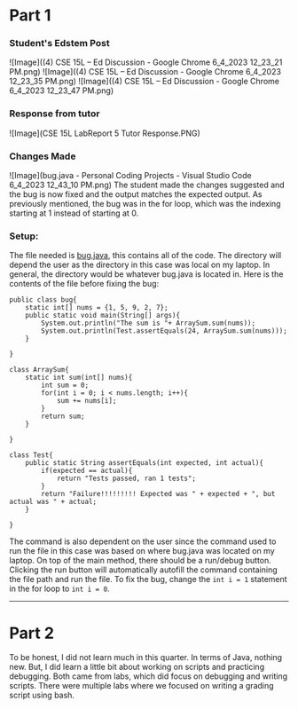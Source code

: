 # Part 1
### Student's Edstem Post

![Image]((4) CSE 15L – Ed Discussion - Google Chrome 6_4_2023 12_23_21 PM.png)
![Image]((4) CSE 15L – Ed Discussion - Google Chrome 6_4_2023 12_23_35 PM.png)
![Image]((4) CSE 15L – Ed Discussion - Google Chrome 6_4_2023 12_23_47 PM.png)


### Response from tutor
![Image](CSE 15L LabReport 5 Tutor Response.PNG)


### Changes Made
![Image](bug.java - Personal Coding Projects - Visual Studio Code 6_4_2023 12_43_10 PM.png)
The student made the changes suggested and the bug is now fixed and the output matches the expected output. As previously mentioned, the bug was in the for loop, which was the indexing starting at 1 instead of starting at 0. 


### Setup:
The file needed is [bug.java](bug.java), this contains all of the code. The directory will depend the user as the directory in this case was local on my laptop. In general, the directory would be whatever bug.java is located in. 
Here is the contents of the file before fixing the bug:
```
public class bug{
    static int[] nums = {1, 5, 9, 2, 7};
    public static void main(String[] args){
        System.out.println("The sum is "+ ArraySum.sum(nums));
        System.out.println(Test.assertEquals(24, ArraySum.sum(nums)));   
    }

}

class ArraySum{
    static int sum(int[] nums){
        int sum = 0;
        for(int i = 0; i < nums.length; i++){
            sum += nums[i];
        }
        return sum;
    }

}

class Test{
    public static String assertEquals(int expected, int actual){
        if(expected == actual){
            return "Tests passed, ran 1 tests";
        }
        return "Failure!!!!!!!!! Expected was " + expected + ", but actual was " + actual;
    }

}

```

The command is also dependent on the user since the command used to run the file in this case was based on where bug.java was located on my laptop. On top of the main method, there should be a run/debug button. Clicking the run button will automatically autofill the command containing the file path and run the file. To fix the bug, change the ```int i = 1``` statement in the for loop to ```int i = 0```. 

***
# Part 2
To be honest, I did not learn much in this quarter. In terms of Java, nothing new. But, I did learn a little bit about working on scripts and practicing debugging. Both came from labs, which did focus on debugging and writing scripts. There were multiple labs where we focused on writing a grading script using bash. 

